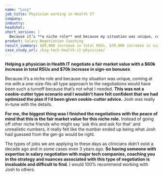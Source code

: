 ```yaml
---
name: "Lucy"
job_title: Physician working in Health IT
company: 
industry: 
headshot: 
short_version: |
  Because it’s **a niche role** and because my situation was unique, coming at me with a one-size-fits-all type approach to the negotiations would have been such a turnoff because that’s not what I needed. I wouldn’t have felt confident that we had optimized the plan if I’d been given cookie-cutter advice. Josh was really in-tune with the details. **I finished the negotiations with the peace of mind that this is the fair market value for this niche role.**
product: Salary Negotiation Coaching
result_summary: $60,000 increase in total RSUs, $70,000 increase in sign-on bonuses
case_study_url: /big-tech-health-it-physician/
---
```


**Helping a physician in Health IT negotiate a fair market value with a $60k increase in total RSUs and $70k increase in sign-on bonuses**

Because it’s a niche role and because my situation was unique, coming at me with a one-size-fits-all type approach to the negotiations would have been such a turnoff because that’s not what I needed. **This was not a cookie-cutter type scenario and I wouldn’t have felt confident that we had optimized the plan if I’d been given cookie-cutter advice.** Josh was really in-tune with the details.

**For me, the biggest thing was I finished the negotiations with the peace of mind that this is the fair market value for this niche role.** Instead of going off other niche friends who might say 'ask this and ask for that' and unrealistic numbers, it really felt like the number ended up being what Josh had guessed from the get-go would be right.

The types of jobs we are applying to these days as clinicians didn’t exist a decade ago and in some cases even 3 years ago. **So having someone with expertise in salary negotiation with major tech companies, coaching you in the strategy and nuances associated with this type of negotiation is invaluable and difficult to find.** I would 100% recommend working with Josh to others.